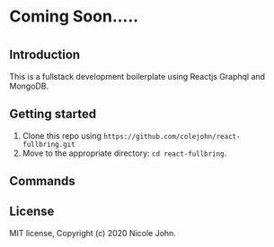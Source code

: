 

<h1>Coming Soon.....<h1>

## Introduction

This is a fullstack development boilerplate using Reactjs Graphql and MongoDB.

## Getting started

1. Clone this repo using `https://github.com/colejohn/react-fullbring.git`
2. Move to the appropriate directory: `cd react-fullbring`.


## Commands



## License

MIT license, Copyright (c) 2020 Nicole John.